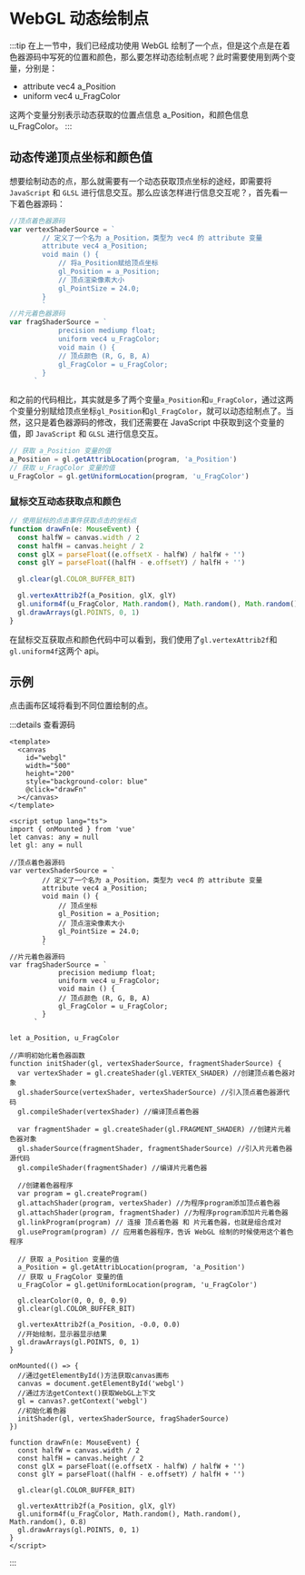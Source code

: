 # WebGL 动态绘制点

:::tip
在上一节中，我们已经成功使用 WebGL 绘制了一个点，但是这个点是在着色器源码中写死的位置和颜色，那么要怎样动态绘制点呢？此时需要使用到两个变量，分别是：

- attribute vec4 a_Position
- uniform vec4 u_FragColor

这两个变量分别表示动态获取的位置点信息 a_Position，和颜色信息 u_FragColor。
:::

## 动态传递顶点坐标和颜色值

想要绘制动态的点，那么就需要有一个动态获取顶点坐标的途经，即需要将 `JavaScript` 和 `GLSL` 进行信息交互。那么应该怎样进行信息交互呢？，首先看一下着色器源码：

```js
//顶点着色器源码
var vertexShaderSource = `
        // 定义了一个名为 a_Position，类型为 vec4 的 attribute 变量
        attribute vec4 a_Position;
        void main () {
            // 将a_Position赋给顶点坐标
            gl_Position = a_Position;
            // 顶点渲染像素大小
            gl_PointSize = 24.0;
        }
        `
//片元着色器源码
var fragShaderSource = `
            precision mediump float;
            uniform vec4 u_FragColor;
            void main () {
            // 顶点颜色 (R, G, B, A)
            gl_FragColor = u_FragColor;
        }
      `
```

和之前的代码相比，其实就是多了两个变量`a_Position`和`u_FragColor`，通过这两个变量分别赋给顶点坐标`gl_Position`和`gl_FragColor`，就可以动态绘制点了。当然，这只是着色器源码的修改，我们还需要在 JavaScript 中获取到这个变量的值，即 `JavaScript` 和 `GLSL` 进行信息交互。

```js
// 获取 a_Position 变量的值
a_Position = gl.getAttribLocation(program, 'a_Position')
// 获取 u_FragColor 变量的值
u_FragColor = gl.getUniformLocation(program, 'u_FragColor')
```

### 鼠标交互动态获取点和颜色

```js
// 使用鼠标的点击事件获取点击的坐标点
function drawFn(e: MouseEvent) {
  const halfW = canvas.width / 2
  const halfH = canvas.height / 2
  const glX = parseFloat((e.offsetX - halfW) / halfW + '')
  const glY = parseFloat((halfH - e.offsetY) / halfH + '')

  gl.clear(gl.COLOR_BUFFER_BIT)

  gl.vertexAttrib2f(a_Position, glX, glY)
  gl.uniform4f(u_FragColor, Math.random(), Math.random(), Math.random(), 0.8)
  gl.drawArrays(gl.POINTS, 0, 1)
}
```

在鼠标交互获取点和颜色代码中可以看到，我们使用了`gl.vertexAttrib2f`和`gl.uniform4f`这两个 api。

## 示例

点击画布区域将看到不同位置绘制的点。

<WebglConcept />

<script setup>
    import WebglConcept from '../components/demo/WebglConcept.vue'
</script>

:::details 查看源码

```vue
<template>
  <canvas
    id="webgl"
    width="500"
    height="200"
    style="background-color: blue"
    @click="drawFn"
  ></canvas>
</template>

<script setup lang="ts">
import { onMounted } from 'vue'
let canvas: any = null
let gl: any = null

//顶点着色器源码
var vertexShaderSource = `
        // 定义了一个名为 a_Position，类型为 vec4 的 attribute 变量
        attribute vec4 a_Position;
        void main () {
            // 顶点坐标
            gl_Position = a_Position;
            // 顶点渲染像素大小
            gl_PointSize = 24.0;
        }
        `
//片元着色器源码
var fragShaderSource = `
            precision mediump float;
            uniform vec4 u_FragColor;
            void main () {
            // 顶点颜色 (R, G, B, A)
            gl_FragColor = u_FragColor;
        }
      `

let a_Position, u_FragColor

//声明初始化着色器函数
function initShader(gl, vertexShaderSource, fragmentShaderSource) {
  var vertexShader = gl.createShader(gl.VERTEX_SHADER) //创建顶点着色器对象
  gl.shaderSource(vertexShader, vertexShaderSource) //引入顶点着色器源代码
  gl.compileShader(vertexShader) //编译顶点着色器

  var fragmentShader = gl.createShader(gl.FRAGMENT_SHADER) //创建片元着色器对象
  gl.shaderSource(fragmentShader, fragmentShaderSource) //引入片元着色器源代码
  gl.compileShader(fragmentShader) //编译片元着色器

  //创建着色器程序
  var program = gl.createProgram()
  gl.attachShader(program, vertexShader) //为程序program添加顶点着色器
  gl.attachShader(program, fragmentShader) //为程序program添加片元着色器
  gl.linkProgram(program) // 连接 顶点着色器 和 片元着色器，也就是组合成对
  gl.useProgram(program) // 应用着色器程序，告诉 WebGL 绘制的时候使用这个着色程序

  // 获取 a_Position 变量的值
  a_Position = gl.getAttribLocation(program, 'a_Position')
  // 获取 u_FragColor 变量的值
  u_FragColor = gl.getUniformLocation(program, 'u_FragColor')

  gl.clearColor(0, 0, 0, 0.9)
  gl.clear(gl.COLOR_BUFFER_BIT)

  gl.vertexAttrib2f(a_Position, -0.0, 0.0)
  //开始绘制，显示器显示结果
  gl.drawArrays(gl.POINTS, 0, 1)
}

onMounted(() => {
  //通过getElementById()方法获取canvas画布
  canvas = document.getElementById('webgl')
  //通过方法getContext()获取WebGL上下文
  gl = canvas?.getContext('webgl')
  //初始化着色器
  initShader(gl, vertexShaderSource, fragShaderSource)
})

function drawFn(e: MouseEvent) {
  const halfW = canvas.width / 2
  const halfH = canvas.height / 2
  const glX = parseFloat((e.offsetX - halfW) / halfW + '')
  const glY = parseFloat((halfH - e.offsetY) / halfH + '')

  gl.clear(gl.COLOR_BUFFER_BIT)

  gl.vertexAttrib2f(a_Position, glX, glY)
  gl.uniform4f(u_FragColor, Math.random(), Math.random(), Math.random(), 0.8)
  gl.drawArrays(gl.POINTS, 0, 1)
}
</script>
```

:::
